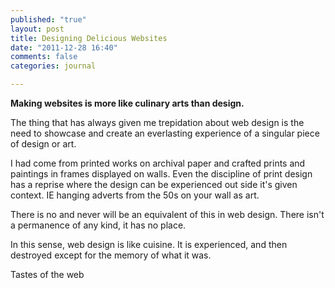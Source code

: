 ```yaml
---
published: "true"
layout: post
title: Designing Delicious Websites
date: "2011-12-28 16:40"
comments: false
categories: journal

---
```


**Making websites is more like culinary arts than design.** 

The thing that has always given me trepidation about web design is the need to showcase and create an everlasting experience of a singular piece of design or art. 

I had come from printed works on archival paper and crafted prints and paintings in frames displayed on walls. Even the discipline of print design has a reprise where the design can be experienced out side it's given context. IE hanging adverts from the 50s on your wall as art. 

There is no and never will be an equivalent of this in web design. There isn't a permanence of any kind, it has no place. 

In this sense, web design is like cuisine. It is experienced, and then destroyed except for the memory of what it was. 

Tastes of the web
